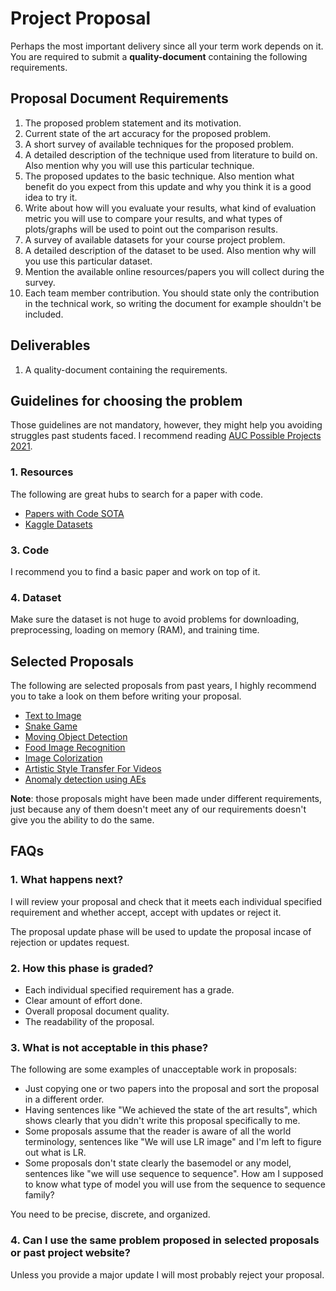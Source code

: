 # Project Proposal

Perhaps the most important delivery since all your term work depends on it. You are required to submit a **quality-document** containing the following requirements.

## Proposal Document Requirements

1. The proposed problem statement and its motivation.
2. Current state of the art accuracy for the proposed problem.
3. A short survey of available techniques for the proposed problem.
4. A detailed description of the technique used from literature to build on. Also mention why you will use this particular technique.
5. The proposed updates to the basic technique. Also mention what benefit do you expect from this update and why you think it is a good idea to try it.
6. Write about how will you evaluate your results, what kind of evaluation metric you will use to compare your results, and what types of plots/graphs will be used to point out the comparison results.
7. A survey of available datasets for your course project problem.
8. A detailed description of the dataset to be used. Also mention why will you use this particular dataset.
9. Mention the available online resources/papers you will collect during the survey.
10. Each team member contribution. You should state only the contribution in the technical work, so writing the document for example shouldn't be included.

## Deliverables

1. A quality-document containing the requirements.

## Guidelines for choosing the problem

Those guidelines are not mandatory, however, they might help you avoiding struggles past students faced. I recommend reading [AUC Possible Projects 2021](https://docs.google.com/document/d/1y2M0J81s_fdOIbiYLun5EtJ755Njui5OCis1koolKpo/edit?usp=sharing).

### 1. Resources

The following are great hubs to search for a paper with code.

* [Papers with Code SOTA](https://paperswithcode.com/sota)
* [Kaggle Datasets](https://www.kaggle.com/datasets)

### 3. Code

I recommend you to find a basic paper and work on top of it.

### 4. Dataset

Make sure the dataset is not huge to avoid problems for downloading, preprocessing, loading on memory (RAM), and training time.

## Selected Proposals

The following are selected proposals from past years, I highly recommend you to take a look on them before writing your proposal.

* [Text to Image](assets/selected_proposals/text_to_image.pdf)
* [Snake Game](assets/selected_proposals/snake_game.pdf)
* [Moving Object Detection](assets/selected_proposals/moving_object_detection.pdf)
* [Food Image Recognition](assets/selected_proposals/food_image_recognition.pdf)
* [Image Colorization](assets/selected_proposals/image_colorization.pdf)
* [Artistic Style Transfer For Videos](assets/selected_proposals/style_transfer.pdf)
* [Anomaly detection using AEs](assets/selected_proposals/anomaly_detection.pdf)

**Note**: those proposals might have been made under different requirements, just because any of them doesn't meet any of our requirements doesn't give you the ability to do the same.

## FAQs

### 1. What happens next?

I will review your proposal and check that it meets each individual specified requirement and whether accept, accept with updates or reject it.

The proposal update phase will be used to update the proposal incase of rejection or updates request.

### 2. How this phase is graded?

* Each individual specified requirement has a grade.
* Clear amount of effort done.
* Overall proposal document quality.
* The readability of the proposal.

### 3. What is not acceptable in this phase?

The following are some examples of unacceptable work in proposals:

* Just copying one or two papers into the proposal and sort the proposal in a different order.
* Having sentences like "We achieved the state of the art results", which shows clearly that you didn't write this proposal specifically to me.
* Some proposals assume that the reader is aware of all the world terminology, sentences like "We will use LR image" and I'm left to figure out what is LR.
* Some proposals don't state clearly the basemodel or any model, sentences like "we will use sequence to sequence". How am I supposed to know what type of model you will use from the sequence to sequence family?

You need to be precise, discrete, and organized.

### 4. Can I use the same problem proposed in selected proposals or past project website?

Unless you provide a major update I will most probably reject your proposal.
